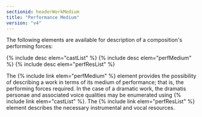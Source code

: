 ```yaml
---
sectionid: headerWorkMedium
title: "Performance Medium"
version: "v4"
---
```


The following elements are available for description of a composition's performing forces:

{% include desc elem="castList" %}
{% include desc elem="perfMedium" %}
{% include desc elem="perfResList" %}

The {% include link elem="perfMedium" %} element provides the possibility of describing a work in terms of its medium of performance; that is, the performing forces required. In the case of a dramatic work, the dramatis personae and associated voice qualities may be enumerated using {% include link elem="castList" %}. The {% include link elem="perfResList" %} element describes the necessary instrumental and vocal resources.
